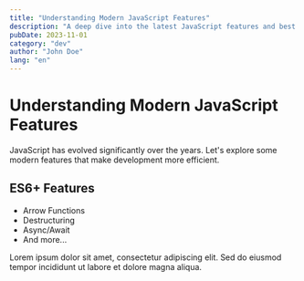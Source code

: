 ```yaml
---
title: "Understanding Modern JavaScript Features"
description: "A deep dive into the latest JavaScript features and best practices"
pubDate: 2023-11-01
category: "dev"
author: "John Doe"
lang: "en"
---
```


# Understanding Modern JavaScript Features

JavaScript has evolved significantly over the years. Let's explore some modern features that make development more efficient.

## ES6+ Features

- Arrow Functions
- Destructuring
- Async/Await
- And more...

Lorem ipsum dolor sit amet, consectetur adipiscing elit. Sed do eiusmod tempor incididunt ut labore et dolore magna aliqua.

